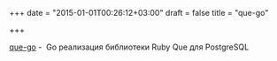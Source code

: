 +++
date = "2015-01-01T00:26:12+03:00"
draft = false
title = "que-go"

+++

<p><a href="https://github.com/bgentry/que-go">que-go</a>&nbsp;- &nbsp;Go реализация библиотеки&nbsp;Ruby Que для&nbsp;PostgreSQL</p>

